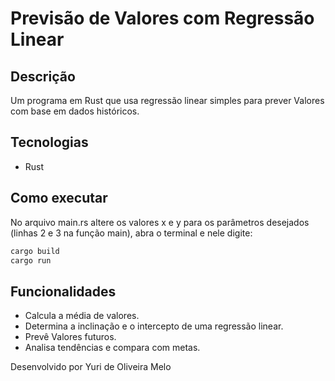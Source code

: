# Previsão de Valores com Regressão Linear

## Descrição
Um programa em Rust que usa regressão linear simples para prever Valores com base em dados históricos.

## Tecnologias
- Rust

## Como executar
No arquivo main.rs altere os valores x e y para os parâmetros desejados (linhas 2 e 3 na função main), abra o terminal e nele digite:

```bash
cargo build
cargo run
```

## Funcionalidades
- Calcula a média de valores.
- Determina a inclinação e o intercepto de uma regressão linear.
- Prevê Valores futuros.
- Analisa tendências e compara com metas.

Desenvolvido por Yuri de Oliveira Melo
